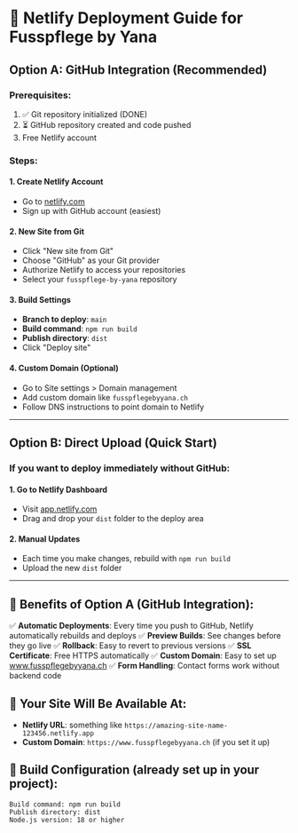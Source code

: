# 🚀 Netlify Deployment Guide for Fusspflege by Yana

## Option A: GitHub Integration (Recommended)

### Prerequisites:
1. ✅ Git repository initialized (DONE)
2. ⏳ GitHub repository created and code pushed
3. Free Netlify account

### Steps:

#### 1. Create Netlify Account
- Go to [netlify.com](https://netlify.com)
- Sign up with GitHub account (easiest)

#### 2. New Site from Git
- Click "New site from Git"
- Choose "GitHub" as your Git provider
- Authorize Netlify to access your repositories
- Select your `fusspflege-by-yana` repository

#### 3. Build Settings
- **Branch to deploy**: `main`
- **Build command**: `npm run build`
- **Publish directory**: `dist`
- Click "Deploy site"

#### 4. Custom Domain (Optional)
- Go to Site settings > Domain management
- Add custom domain like `fusspflegebyyana.ch`
- Follow DNS instructions to point domain to Netlify

---

## Option B: Direct Upload (Quick Start)

### If you want to deploy immediately without GitHub:

#### 1. Go to Netlify Dashboard
- Visit [app.netlify.com](https://app.netlify.com)
- Drag and drop your `dist` folder to the deploy area

#### 2. Manual Updates
- Each time you make changes, rebuild with `npm run build`
- Upload the new `dist` folder

---

## 🌟 Benefits of Option A (GitHub Integration):

✅ **Automatic Deployments**: Every time you push to GitHub, Netlify automatically rebuilds and deploys
✅ **Preview Builds**: See changes before they go live
✅ **Rollback**: Easy to revert to previous versions
✅ **SSL Certificate**: Free HTTPS automatically
✅ **Custom Domain**: Easy to set up www.fusspflegebyyana.ch
✅ **Form Handling**: Contact forms work without backend code

## 📝 Your Site Will Be Available At:
- **Netlify URL**: something like `https://amazing-site-name-123456.netlify.app`
- **Custom Domain**: `https://www.fusspflegebyyana.ch` (if you set it up)

## 🔧 Build Configuration (already set up in your project):
```
Build command: npm run build
Publish directory: dist
Node.js version: 18 or higher
```
